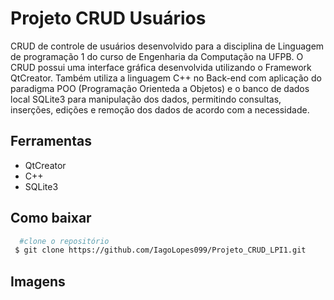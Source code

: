 # Projeto CRUD Usuários

<p>
  CRUD de controle de usuários desenvolvido para a disciplina de Linguagem de programação 1 do curso de Engenharia da Computação na UFPB. O CRUD possui uma interface gráfica desenvolvida utilizando o Framework QtCreator. Também utiliza a linguagem C++ no Back-end com aplicação do paradigma POO (Programação Orienteda a Objetos) e o banco de dados local SQLite3 para manipulação dos dados, permitindo consultas, inserções, edições e remoção dos dados de acordo com a necessidade.
</p>

## Ferramentas
- QtCreator
- C++
- SQLite3

## Como baixar

```bash
  #clone o repositório
 $ git clone https://github.com/IagoLopes099/Projeto_CRUD_LPI1.git
```

## Imagens

